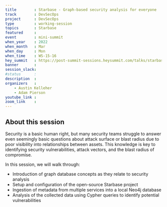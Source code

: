 ```yaml
---
title        : Starbase - Graph-based security analysis for everyone
track        : DevSecOps
project      : DevSecOps
type         : working-session
topics       : Starbase
featured     :
event        : mini-summit
when_year    : 2022
when_month   : Mar
when_day     : Mon
when_time    : WS-15-16
hey_summit   : https://post-summit-sessions.heysummit.com/talks/starbase-graph-based-security-analysis-for-everyone/
banner       : 
session_slack:
#status      : 
description  :
organizers   :
    - Austin Kelleher  
    - Adam Pierson
youtube_link : 
zoom_link    :  
---
```


## About this session

Security is a basic human right, but many security teams struggle to answer even seemingly basic questions about attack surface or blast radius due to poor visibility into relationships between assets. This knowledge is key to identifying security vulnerabilities, attack vectors, and the blast radius of compromise.

In this session, we will walk through:
* Introduction of graph database concepts as they relate to security analysis
* Setup and configuration of the open-source Starbase project
* Ingestion of metadata from multiple services into a local Neo4j database
* Analysis of the collected data using Cypher queries to identify potential vulnerabilities
